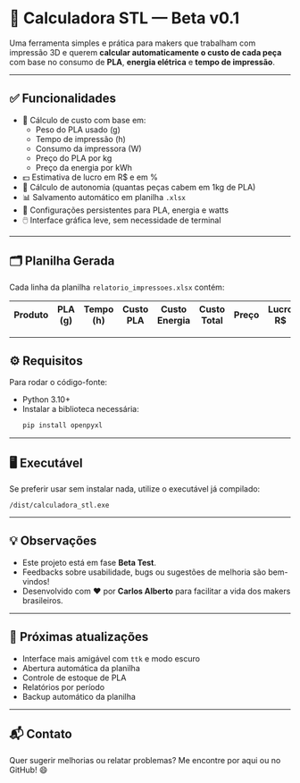 # 🧮 Calculadora STL — Beta v0.1

Uma ferramenta simples e prática para makers que trabalham com impressão 3D e querem **calcular automaticamente o custo de cada peça** com base no consumo de **PLA**, **energia elétrica** e **tempo de impressão**.

---

## ✅ Funcionalidades

- 🧱 Cálculo de custo com base em:
  - Peso do PLA usado (g)
  - Tempo de impressão (h)
  - Consumo da impressora (W)
  - Preço do PLA por kg
  - Preço da energia por kWh
- 💵 Estimativa de lucro em R$ e em %
- 🔄 Cálculo de autonomia (quantas peças cabem em 1kg de PLA)
- 📊 Salvamento automático em planilha `.xlsx`
- 💾 Configurações persistentes para PLA, energia e watts
- 🖱️ Interface gráfica leve, sem necessidade de terminal

---

## 🗂️ Planilha Gerada

Cada linha da planilha `relatorio_impressoes.xlsx` contém:

| Produto | PLA (g) | Tempo (h) | Custo PLA | Custo Energia | Custo Total | Preço | Lucro R$ | Lucro % |
|---------|---------|-----------|-----------|----------------|--------------|--------|-----------|----------|

---

## ⚙️ Requisitos

Para rodar o código-fonte:

- Python 3.10+
- Instalar a biblioteca necessária:
  ```bash
  pip install openpyxl
  ```

---

## 🖥️ Executável

Se preferir usar sem instalar nada, utilize o executável já compilado:

```
/dist/calculadora_stl.exe
```

---

## 💡 Observações

- Este projeto está em fase **Beta Test**.
- Feedbacks sobre usabilidade, bugs ou sugestões de melhoria são bem-vindos!
- Desenvolvido com ❤️ por **Carlos Alberto** para facilitar a vida dos makers brasileiros.

---

## 🚀 Próximas atualizações

- Interface mais amigável com `ttk` e modo escuro
- Abertura automática da planilha
- Controle de estoque de PLA
- Relatórios por período
- Backup automático da planilha

---

## 📬 Contato

Quer sugerir melhorias ou relatar problemas? Me encontre por aqui ou no GitHub! 😄
